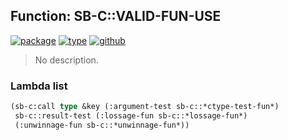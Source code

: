 ## Function: SB-C::VALID-FUN-USE
[![package](https://img.shields.io/badge/Package-SB--C-5f9ea0.svg?style=social&colorA=999999)](../) [![type](https://img.shields.io/badge/Type-Function-5f9ea0.svg?style=social&colorA=999999)](../#function) [![github](https://img.shields.io/badge/GitHub-View_the_source-5f9ea0.svg?style=social&colorA=999999&logo=github)](https://github.com/sbcl/sbcl/blob/master/src/compiler/ctype.lisp/) 

> No description.

### Lambda list
```cl
(sb-c:call type &key (:argument-test sb-c::*ctype-test-fun*)
 sb-c::result-test (:lossage-fun sb-c::*lossage-fun*)
 (:unwinnage-fun sb-c::*unwinnage-fun*))
```
